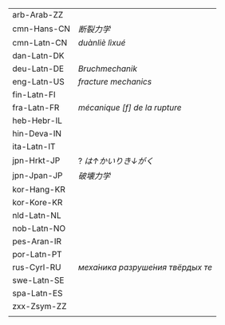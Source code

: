 | | |
|-|-|
| arb-Arab-ZZ |  |
| cmn-Hans-CN | _断裂力学_ |
| cmn-Latn-CN | _duànliè lìxué_ |
| dan-Latn-DK |  |
| deu-Latn-DE | _Bruchmechanik_ |
| eng-Latn-US | _fracture mechanics_ |
| fin-Latn-FI |  |
| fra-Latn-FR | _mécanique [f] de la rupture_ |
| heb-Hebr-IL |  |
| hin-Deva-IN |  |
| ita-Latn-IT |  |
| jpn-Hrkt-JP | ? _は↑かいりき↓がく_ |
| jpn-Jpan-JP | _破壊力学_ |
| kor-Hang-KR |  |
| kor-Kore-KR |  |
| nld-Latn-NL |  |
| nob-Latn-NO |  |
| pes-Aran-IR |  |
| por-Latn-PT |  |
| rus-Cyrl-RU | _меха́ника разруше́ния твёрдых те_ |
| swe-Latn-SE |  |
| spa-Latn-ES |  |
| zxx-Zsym-ZZ |  |
|  |  |
